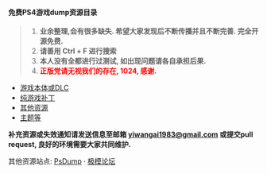 #### 免费PS4游戏dump资源目录

> 1. **业余整理,会有很多缺失. 希望大家发现后不断传播并且不断完善. 完全开源免费.**
> 2. **请善用 Ctrl + F 进行搜索**
> 3. **本人没有全都进行过测试, 如出现问题请各自承担后果.**
> 3. **<font style='color:red'>正版党请无视我们的存在, 1024, 感谢.</font>**

* [游戏本体或DLC](/游戏本体或DLC.md)
* [纯游戏补丁](/纯游戏补丁.md)
* [其他资源](/其他资源.md)
* [主题等](/主题等.md)

**补充资源或失效通知请发送信息至邮箱 yiwangai1983@gmail.com 或提交pull request, 良好的环境需要大家共同维护.**

其他资源站点: <a href='https://www.psdump.com/' target='_blank'>PsDump</a> · <a href='https://www.gamestar.top/' target='_blank'>极模论坛</a>
